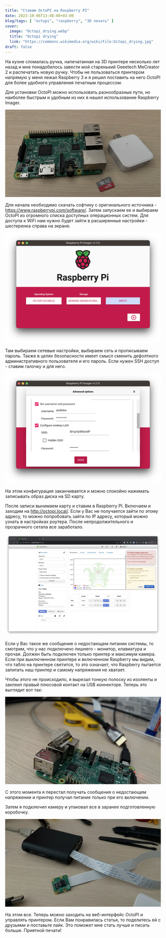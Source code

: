 ```yaml
---
title: "Ставим OctoPI на Raspberry PI"
date: 2023-10-06T13:48:08+03:00
blog/tags: [ "octopi", "raspberry", "3D печать" ]
cover:
  image: "Octopi_drying.webp"
  title: "Octopi drying"
  link: "https://commons.wikimedia.org/wiki/File:Octopi_drying.jpg"
draft: false
---
```


На кухне сломалась ручка, напечатанная на 3D принтере несколько лет назад и мне понадобилось завести мой старенький
Geeetech MeCreator 2 и распечатать новую ручку. Чтобы не пользоваться принтером напрямую у меня лежал Raspberry 3 и я
решил поставить на него OctoPI для более удобного управления печатным процессом.

Для установки ОctoPI можно использовать разнообразные пути, но наиболее быстрым и удобным из них я нашел использование
Raspberry Imager.

<!--more-->

![IMG_9649.webp](IMG_9649.webp)

Для начала необходимо скачать софтину с оригинального источника - https://www.raspberrypi.com/software/. Затем запускаем
ее и выбираем OctoPI из огромного списка доступных операционных систем. Для доступа к WiFi нам нужно будет зайти в
расширенные настройки - шестеренка справа на экране.

![1.webp](2.webp)

Там выбираем сетевые настройки, выбираем сеть и прописываем пароль. Также в целях безопасности имеет смысл сменить
дефолтного административного пользователя и его пароль. Если нужен SSH доступ - ставим галочку и для него.

![2.webp](1.webp)

На этом конфигурация заканчивается и можно спокойно нажимать записывать образ диска на SD карту.

После записи вынимаем карту и ставим в Raspberry PI. Включаем и заходим на http://octopi.local/. Если у Вас не
получается зайти по этому адресу, то можно попробовать зайти по IP адресу, который можно узнать в настройках роутера.
После непродолжительного и прозрачного сетапа все заработало.

![3.webp](3.webp)

Если у Вас такое же сообщение о недостающем питании системы, то смотрим, что у нас подключено лишнего - монитор,
клавиатура и прочая. Должен быть подключен только принтер и максимум камера. Если при выключенном принтере и включенном
Raspberry мы видим, что табло на принтере светится, то это означает, что Raspberry пытается запитать наш принтер и
самому напряжения не хватает.

Чтобы этого не происходило, я вырезал тонкую полоску из изоленты и заклеил правый плюсовой контакт на USB коннекторе.
Теперь это выглядит вот так:

![IMG_9651.webp](IMG_9651.webp)

С этого момента я перестал получать сообщения о недостающем напряжении и принтер получал питание только при его
включении.

Затем я подключил камеру и упаковал все в заранее подготовленную коробочку.

![IMG_9653.webp](IMG_9653.webp)

На этом все. Теперь можно заходить на веб-интерфейс OctoPI и управлять принтером. Если Вам понравилась статья, то
поделитесь ей с друзьями и поставьте лайк. Это поможет мне стать лучше и писать больше. Приятной печати!
